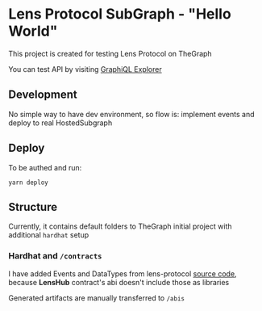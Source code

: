 # Lens Protocol SubGraph - "Hello World"

This project is created for testing Lens Protocol on TheGraph

You can test API by visiting [GraphiQL Explorer](https://api.thegraph.com/subgraphs/name/andriishupta/hello-world/graphql?query=%7B%0A++profiles%28first%3A+5%29+%7B%0A++++id%0A++++handle%0A++++imageURI%0A++%7D%0A%7D)

## Development
No simple way to have dev environment, so flow is: implement events and deploy to real HostedSubgraph

## Deploy
To be authed and run:

`yarn deploy`

## Structure

Currently, it contains default folders to TheGraph initial project with additional `hardhat` setup

### Hardhat and `/contracts`
I have added Events and DataTypes from lens-protocol [source code](https://github.com/aave/lens-protocol/tree/main/contracts/libraries),
because **LensHub** contract's abi doesn't include those as libraries

Generated artifacts are manually transferred to `/abis`
